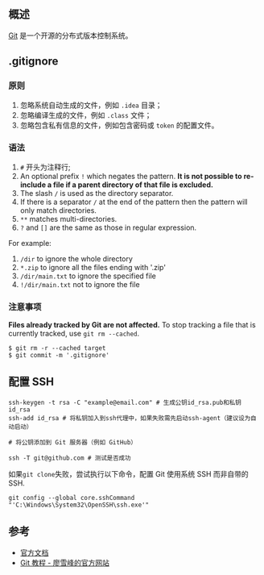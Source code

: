 ## 概述

[Git](https://git-scm.com/) 是一个开源的分布式版本控制系统。

## .gitignore

### 原则

1. 忽略系统自动生成的文件，例如 `.idea` 目录；
2. 忽略编译生成的文件，例如 `.class` 文件；
3. 忽略包含私有信息的文件，例如包含密码或 `token` 的配置文件。

### 语法

1. `#` 开头为注释行;
2. An optional prefix `!` which negates the pattern. **It is not possible to re-include a file if a parent directory of that file is excluded.**
3. The slash `/` is used as the directory separator.
4. If there is a separator `/` at the end of the pattern then the pattern will only match directories.
5. `**` matches multi-directories.
6. `?` and `[]` are the same as those in regular expression.

For example:

1. `/dir` to ignore the whole directory
2. `*.zip` to ignore all the files ending with '.zip'
3. `/dir/main.txt` to ignore the specified file
4. `!/dir/main.txt` not to ignore the file

### 注意事项

**Files already tracked by Git are not affected.** To stop tracking a file that is currently tracked, use `git rm --cached`.

```shell
$ git rm -r --cached target
$ git commit -m '.gitignore'
```

## 配置 SSH

```shell
ssh-keygen -t rsa -C "example@email.com" # 生成公钥id_rsa.pub和私钥id_rsa
ssh-add id_rsa # 将私钥加入到ssh代理中，如果失败需先启动ssh-agent（建议设为自动启动）

# 将公钥添加到 Git 服务器（例如 GitHub）

ssh -T git@github.com # 测试是否成功
```

如果`git clone`失败，尝试执行以下命令，配置 Git 使用系统 SSH 而非自带的 SSH.

```shell
git config --global core.sshCommand "'C:\Windows\System32\OpenSSH\ssh.exe'"
```

## 参考

-   [官方文档](https://git-scm.com/doc)
-   [Git 教程 - 廖雪峰的官方网站](https://www.liaoxuefeng.com/wiki/896043488029600)
